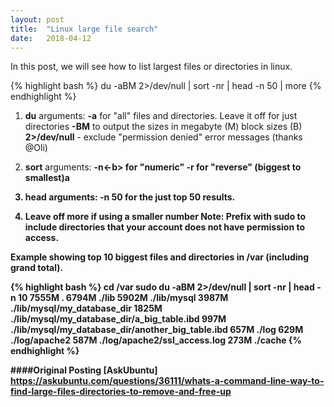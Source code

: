 ```yaml
---
layout: post
title:  "Linux large file search"
date:   2018-04-12
---
```


<p class="intro"><span class="dropcap">I</span>n this post, we will see how to list largest files or directories in linux.</p>

{% highlight bash %}
du -aBM 2>/dev/null | sort -nr | head -n 50 | more
{% endhighlight %}

1. <b>du</b> arguments:
<b>-a</b> for "all" files and directories. Leave it off for just directories
<b>-BM</b> to output the sizes in megabyte (M) block sizes (B)
<b>2>/dev/null</b> - exclude "permission denied" error messages (thanks @Oli)

2. <b>sort</b> arguments:
<b>-n<-b> for "numeric"
<b>-r</b> for "reverse" (biggest to smallest)a

3. <b>head</b> arguments:
<b>-n 50</b> for the just top 50 results.

4. Leave off more if using a smaller number
<b>Note</b>: Prefix with sudo to include directories that your account does not have permission to access.

Example showing <b>top 10</b> biggest files and directories in /var (including grand total).

{% highlight bash %}
cd /var
sudo du -aBM 2>/dev/null | sort -nr | head -n 10
7555M   .
6794M   ./lib
5902M   ./lib/mysql
3987M   ./lib/mysql/my_database_dir
1825M   ./lib/mysql/my_database_dir/a_big_table.ibd
997M    ./lib/mysql/my_database_dir/another_big_table.ibd
657M    ./log
629M    ./log/apache2
587M    ./log/apache2/ssl_access.log
273M    ./cache
{% endhighlight %}


####Original Posting
[AskUbuntu] https://askubuntu.com/questions/36111/whats-a-command-line-way-to-find-large-files-directories-to-remove-and-free-up
